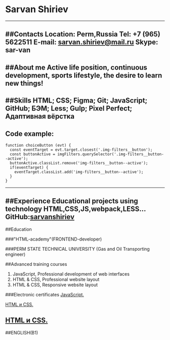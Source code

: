 # Sarvan Shiriev
----
##Contacts 
**Location:** Perm,Russia
**Tel:** +7 (965) 5622511
**E-mail:** sarvan.shiriev@mail.ru
**Skype:** sar-van
----
##About me 
Active life position, continuous development, sports lifestyle, the desire to learn new things!
----
##Skills 
__HTML; CSS; Figma; Git; JavaScript; GitHub; БЭМ; Less; Gulp; Pixel Perfect; Адаптивная вёрстка__
----
## Code example:
```
function choiceButton (evt) {
  const eventTarget = evt.target.closest('.img-filters__button');
  const buttonActive = imgFilters.querySelector('.img-filters__button--active');
  buttonActive.classList.remove('img-filters__button--active');
  if(eventTarget) {
    eventTarget.classList.add('img-filters__button--active');
  }
}
```
----
##Experience
Educational projects using technology HTML,CSS,JS,webpack,LESS...
GitHub:[sarvanshiriev](http://github.com/sarvanshiriev)
----
##Education

###"HTML-academy"(FRONTEND-developer)

###PERM STATE TECHNICAL UNIVERSITY (Gas and Oil Transporting engineer)

##Advanced training courses

1. JavaScript, Professional development of web interfaces
1. HTML & CSS, Professional website layout
1. HTML & CSS, Responsive website layout

###Electronic certificates
[JavaScript.](https://drive.google.com/file/d/1R2HXA4vSTYVadXdV_kk9poD1lMgdcqcb/view)

[HTML и CSS.](https://drive.google.com/file/d/1E6m3u1e1VAzcjejIaa50RA36jtG6EcNt/view)

[HTML и CSS.](https://drive.google.com/file/d/1McteYe5-WWobmR0H6-LnHnhxDnTWXhbI/view)
----
##ENGLISH(B1)